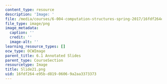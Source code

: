 ```yaml
---
content_type: resource
description: 'Image: '
file: /media/courses/6-004-computation-structures-spring-2017/16fdf264e95bd81906069a2aa3373373_Slide21.png
file_type: image/png
image_metadata:
  caption: ''
  credit: ''
  image-alt: ''
learning_resource_types: []
ocw_type: OCWImage
parent_title: 6.1 Annotated Slides
parent_type: CourseSection
resourcetype: Image
title: Slide21.png
uid: 16fdf264-e95b-d819-0606-9a2aa3373373
---
```


